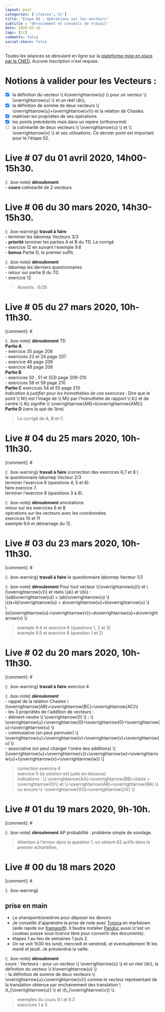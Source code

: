 ```yaml
---
layout: post 
categories: ['classes','2c']
title: "Étape 01 : Opérations sur les vecteurs"
subtitle : "déroulement et conseils de travail"
date: 2020-03-18
tags: [2c]
comments: false
social-share: false
---
```

Toutes les séances se déroulent en ligne sur la [plateforme mise en place par le CNED](https://eu.bbcollab.com/guest/440d3eb8417a4beca73b2be705cbd574). Aucune inscription n'est requise.

# Notions à valider pour les Vecteurs :
- [x] la définition du vecteur  \\( k\overrightarrow{u} \\) pour un vecteur \\( \overrightarrow{u} \\) et un réel \\(k\\), 
- [x] la définition de somme de deux vecteurs \\( \overrightarrow{u}+\overrightarrow{v}\\) et la relation de Chasles. 
- [x] maitriser les propriétes de ses opérations.
- [x] les points précédents mais dans un repère (orthonormé)  
- [ ] la colinéarité de deux vecteurs \\( \overrightarrow{u} \\) et \\( \overrightarrow{v} \\) et ses utilisations. Ce dernier point est important pour le l'étape 02.

# Live # 07 du 01 avril 2020, 14h00-15h30.  

{: .box-note} 
**déroulement**  
	- **cours** colinéarité de 2 vecteurs

# Live # 06 du 30 mars 2020, 14h30-15h30.  

{: .box-warning}
**travail à faire**   
	- terminer les labomep Vecteurs 3/3  
	- **priorité** terminer les parties A et B du TD. Le corrigé [<i class="far fa-file-pdf"></i>](https://drive.google.com/file/d/1j2vCVC4sujtmLra5fGO-ktxTEf268CKr/view)  
	- exercice 12 en suivant l'exemple 9.6  
	- **bonus** Partie D, le premier suffit. [<i class="far fa-file-pdf"></i>](https://drive.google.com/file/d/1-CROTg4k135kkBh-3FEoCw90GA73Pala/view)


{: .box-note} 
**déroulement**  
	- labomep les derniers questionnaires  
	- retour sur partie B du TD  
	- exercice 12  

> Absents : 6/35

# Live # 05 du 27 mars 2020, 10h-11h30.  

[comment]: # [<i class="fab fa-youtube"></i>](https://youtu.be/yQXRExrbUaA)

{: .box-note} 
**déroulement** TD [<i class="far fa-file-pdf"></i>](https://drive.google.com/file/d/1dD7lKd3Dr4WsanvvGBWlWRAPmAFim0S1/view)  
	**Partie A**  
		- exercice 35 page 208   
		- exercices 23  et 24 page 207  
		- exercice 46 page 209  
		- exercice 48 page 209  
	**Partie B**    
		- exercices 50 , 51 et (53) page 209-210  
		- exercices 58 et 59 page 210  
	**Partie C** exercices 54 et 55 page 210  
	*Indication à justifier pour les homothéties de ces exercices* : Dire que le point \\( N\\) est l'image de \\( M\\) par l'homothétie de rapport \\( k\\) et de centre \\( A\\)  signifie \\( \overrightarrow{AN}=k\overrightarrow{AM}\\)  
	**Partie D** (vers la spé de 1ère) [<i class="far fa-file-pdf"></i>](https://drive.google.com/file/d/17318n4aTutlUSRhhBOrBUeY1rUrSkFha/view)  
	
> Le corrigé de A, B et C [<i class="far fa-file-pdf"></i>](https://drive.google.com/file/d/1j2vCVC4sujtmLra5fGO-ktxTEf268CKr/view)   

# Live # 04 du 25 mars 2020, 10h-11h30. 

[comment]: # [<i class="fab fa-youtube"></i>](https://youtu.be/XVv8hiD-KqA)

{: .box-warning}
**travail à faire**  (correction des exercices 6,7 et 8 [<i class="far fa-file-pdf"></i>](https://drive.google.com/file/d/1rYv7q6TymYLPOoyEM3tIIGaMU9RQWw9N/view))  
	le questionnaire labomep Vecteur 2/3  
	terminer l'exercice 6 (questions 4, 5 et 6).  
	faire exercice 7.  
	terminer l'exercice 8 (questions 3 à 6).  

{: .box-note}
**déroulement** annotations [<i class="far fa-file-pdf"></i>](https://drive.google.com/file/d/1t-AaEXONxqLUuImGu86yZ3yqXJiUV8uU/view)   
	retour sur les exercices 6 et 8  
	opérations sur les vecteurs avec les coordonnées  
	exercices 10 et 11  
	exemple 9.6 et démarrage du 12.


# Live # 03 du 23 mars 2020, 10h-11h30. 

[comment]: # [<i class="fab fa-youtube"></i>](https://youtu.be/6JiTtIRJ3LI)  

{: .box-warning}
**travail à faire** le questionnaire labomep Vecteur 1/3

{: .box-note}
**déroulement** [<i class="far fa-file-pdf"></i>](https://drive.google.com/file/d/18_QpEkS3Op2SaGp-8c_YnJlQVA8s58w4/view) 
	Pour tout vecteur \\(\overrightarrow{u}\\) et \\(\overrightarrow{v}\\) et réels \\(a\\) et \\(b\\) :  
	\\(a(b\overrightarrow{u})  = (ab)\overrightarrow{u} \\)  
	\\((a+b)\overrightarrow{u} = a\overrightarrow{u}+b\overrightarrow{u} \\)  
	\\(a(\overrightarrow{u}+\overrightarrow{v})=a\overrightarrow{u}+a\overrightarrow{v} \\)   

> exemple 9.4 et exercice 6 (questions 1, 2 et 3)  
> exemple 9.5 et exercice 8 (question 1 et 2)  

# Live # 02 du 20 mars 2020, 10h-11h30. 

[comment]: # [<i class="fab fa-youtube"></i>](https://youtu.be/IVaqpkiiRqw)  

{: .box-warning}
**travail à faire** exercice 4.

{: .box-note}
**déroulement**  
	- rappel de la relation Chasles \\(\overrightarrow{AB}+\overrightarrow{BC}=\overrightarrow{AC}\\)  
	- les 3 propriétés de l'addition de vecteurs :  
		-   élément neutre \\( \overrightarrow{0} \\) : \\( \overrightarrow{u}+\overrightarrow{0}=\overrightarrow{0}+\overrightarrow{u}=\overrightarrow{u} \\)  
		-   commutative (on peut permuter)  \\( \overrightarrow{u}+\overrightarrow{v}=\overrightarrow{v}+\overrightarrow{u} \\)  
		-   associative (on peut changer l'ordre des additions)  \\[ (\overrightarrow{u}+\overrightarrow{v})+\overrightarrow{w}=\overrightarrow{u}+(\overrightarrow{v}+\overrightarrow{w}) \\]


> correction exercice 4  
> exercice 5 (la solution est juste en dessous)  
>  indications : \\( \overrightarrow{AA}=\overrightarrow{BB}=\ldots = \overrightarrow{0}\\) et  \\(-\overrightarrow{AB}=\overrightarrow{BA} \\) ou encore  \\( -\overrightarrow{VU}=\overrightarrow{UV} \\) 

	
# Live # 01 du 19 mars 2020, 9h-10h. 

[comment]: # [<i class="fab fa-youtube"></i>](https://youtu.be/dV5QTAhqT4U) 

{: .box-note}
**déroulement** [<i class="far fa-file-pdf"></i>](https://drive.google.com/file/d/1-MaU-rNLu2NlgQu9uJ5SCLCD-dxdzQeO/view) AP probabilité : problème simple de sondage.  

> Attention à l'erreur dans la question 1, on obtient 62 actifs dans le premier échantillon.


# Live # 00 du 18 mars 2020 

[comment]: # [<i class="fab fa-youtube"></i>](https://youtu.be/7IKx-MsaMS4) 

{: .box-warning}
## prise en main
- Le sharepoint/onedrive pour déposer les devoirs
- Je conseille d'apprendre la prise de note avec [Typora](https://typora.io/#download) en markdown (aide rapide sur [framasoft](https://docs.framasoft.org/fr/grav/markdown.html)). Il faudra installer [Pandoc](https://pandoc.org/installing.html) aussi (c'est un couteau suisse sous licence libre pour convertir des documents). 
- étapes 1 au lieu de semaines 1 puis 2. 
- On se voit 1h30 les lundi, mercredi et vendredi, et éventuellement 1h les mardi et jeudi. Je préviendrai la veille.
 

{: .box-note}
**déroulement**   
	cours : Vecteurs
	- pour un vecteur \\( \overrightarrow{u} \\) et un réel \\(k\\), la définition du vecteur  \\( k\overrightarrow{u} \\)  
	- la définition de somme de deux vecteurs \\( \overrightarrow{u}+\overrightarrow{v}\\) comme le vecteur représentant de la translation obtenue par enchainement des translation \\(t_{\overrightarrow{u}} \\) et \\(t_{\overrightarrow{v}} \\).  

> exemples du cours 9.1 et 9.3  
> exercices 1 à 3
 


